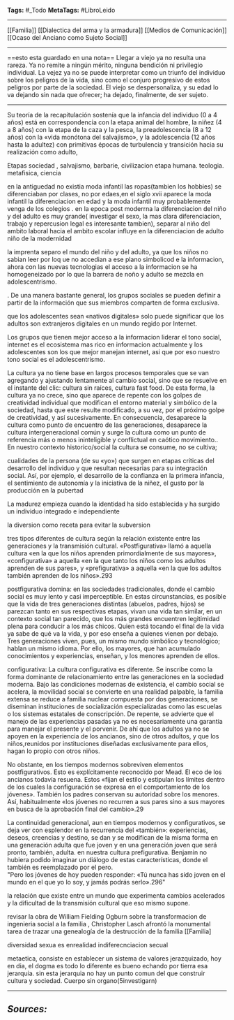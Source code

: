 **Tags:** #_Todo
**MetaTags:** #LibroLeido
- - -

[[Familia]]
[[Dialectica del arma y la armadura]] 
[[Medios de Comunicación]]
[[Ocaso del Anciano como Sujeto Social]]


- - - 
==esto esta guardado en una nota==
 Llegar a viejo
ya no resulta una rareza. Ya no remite a ningún mérito, ninguna bendición
ni privilegio individual. La vejez ya no se puede interpretar como un triunfo
del individuo sobre los peligros de la vida, sino como el conjuro progresivo
de estos peligros por parte de la sociedad. El viejo se despersonaliza, y su
edad lo va dejando sin nada que ofrecer; ha dejado, finalmente, de ser
sujeto.
- - - 
Su teoría de la recapitulación sostenía que la infancia del
individuo (0 a 4 años) está en correspondencia con la etapa animal del
hombre, la niñez (4 a 8 años) con la etapa de la caza y la pesca, la
preadolescencia (8 a 12 años) con la «vida monótona del salvajismo», y la
adolescencia (12 años hasta la adultez) con primitivas épocas de turbulencia
y transición hacia su realización como adulto, 

Etapas sociedad , salvajismo, barbarie, civilizacion
etapa humana. teologia. metafisica, ciencia

en la antiguedad no existia moda infantil las ropas(tambien los hobbies) se diferenciaban por clases, no por edaes,en el siglo xvii aparece la moda infantil la diferenciacion en edad y la moda infantil muy probablemente venga de los colegios . en la epoca post moderrna la diferenciacion del niño y del adulto es muy grande( investigar el sexo, la mas clara diferenciacion, trabajo y repercusion legal es interesante tambien), separar al niño del ambito laboral hacia el ambito escolar influye en la diferenciacion de adulto niño de la modernidad

la imprenta separo el mundo del niño y del adulto, ya que los niños no sabian leer por loq ue no accedian a ese plano simbolicod e la informacion, ahora con las nuevas tecnologias el acceso a la informacion se ha homogeneizado por lo que la barrera de noño y adulto se mezcla en adolescentrismo.

. De una manera bastante general, los grupos
sociales se pueden definir a partir de la información que sus miembros
comparten de forma exclusiva.

que los adolescentes sean «nativos digitales» solo puede significar que los
adultos son extranjeros digitales en un mundo regido por Internet.


Los grupos que tienen mejor acceso a la informacion liderar el tono social, internet es el ecosistema mas rico en informacion actualmente y los adolescentes son los que mejor manejan internet, asi que por eso nuestro tono social es el adolescentrismo.

 La cultura ya no tiene base en largos procesos
temporales que se van agregando y ajustando lentamente al cambio social,
sino que se resuelve en el instante del clic: cultura sin raíces, cultura fast
food. De esta forma, la cultura ya no crece, sino que aparece de repente con
los golpes de creatividad individual que modifican el entorno material y
simbólico de la sociedad, hasta que este resulte modificado, a su vez, por el
próximo golpe de creatividad, y así sucesivamente. En consecuencia,
desaparece la cultura como punto de encuentro de las generaciones,
desaparece la cultura intergeneracional común y surge la cultura como un
punto de referencia más o menos ininteligible y conflictual en caótico
movimiento.. En nuestro contexto historico/social la cultura se consume, no se cultiva;

 cualidades de la
persona (de su «yo») que surgen en etapas críticas del desarrollo del
individuo y que resultan necesarias para su integración social. Así, por
ejemplo, el desarrollo de la confianza en la primera infancia, el sentimiento
de autonomía y la iniciativa de la niñez, el gusto por la producción en la
pubertad

La madurez empieza cuando la
identidad ha sido establecida y ha surgido un individuo integrado e
independiente

la diversion como receta para evitar la subversion

 tres tipos
diferentes de cultura según la relación existente entre las generaciones y la
transmisión cultural. «Postfigurativa» llamó a aquella cultura «en la que los
niños aprenden primordialmente de sus mayores», «configurativa» a aquella
«en la que tanto los niños como los adultos aprenden de sus pares», y
«prefigurativa» a aquella «en la que los adultos también aprenden de los
niños».293


postfigurativa domina: en las sociedades tradicionales, donde
el cambio social es muy lento y casi imperceptible. En estas circunstancias,
es posible que la vida de tres generaciones distintas (abuelos, padres, hijos)
se parezcan tanto en sus respectivas etapas, vivan una vida tan similar, en
un contexto social tan parecido, que los más grandes encuentren legitimidad
plena para conducir a los más chicos. Quien está tocando el final de la vida
ya sabe de qué va la vida, y por eso enseña a quienes vienen por debajo.
Tres generaciones viven, pues, un mismo mundo simbólico y tecnológico;
hablan un mismo idioma. Por ello, los mayores, que han acumulado
conocimientos y experiencias, enseñan, y los menores aprenden de ellos.

configurativa:
La cultura configurativa es diferente. Se inscribe como la forma
dominante de relacionamiento entre las generaciones en la sociedad
moderna. Bajo las condiciones modernas de existencia, el cambio social se
acelera, la movilidad social se convierte en una realidad palpable, la familia
extensa se reduce a familia nuclear compuesta por dos generaciones, se
diseminan instituciones de socialización especializadas como las escuelas o
los sistemas estatales de conscripción. De repente, se advierte que el manejo
de las experiencias pasadas ya no es necesariamente una garantía para
manejar el presente y el porvenir. De ahí que los adultos ya no se apoyen en
la experiencia de los ancianos, sino de otros adultos, y que los niños,reunidos por instituciones diseñadas exclusivamente para ellos, hagan lo
propio con otros niños.

No obstante, en los tiempos modernos sobreviven elementos
postfigurativos. Esto es explícitamente reconocido por Mead. El eco de los
ancianos todavía resuena. Estos «fijan el estilo y estipulan los límites dentro
de los cuales la configuración se expresa en el comportamiento de los
jóvenes». También los padres conservan su autoridad sobre los menores.
Así, habitualmente «los jóvenes no recurren a sus pares sino a sus mayores
en busca de la aprobación final del cambio».29

La continuidad generacional, aun en tiempos modernos y configurativos,
se deja ver con esplendor en la recurrencia del «también»: experiencias,
deseos, creencias y destino, se dan y se modifican de la misma forma en
una generación adulta que fue joven y en una generación joven que será
pronto, también, adulta.   en nuestra
cultura prefigurativa. Benjamin no hubiera podido imaginar un diálogo de
estas características, donde el también es reemplazado por el pero.  
"Pero los jóvenes de hoy pueden responder: «Tú nunca has sido joven en el
mundo en el que yo lo soy, y jamás podrás serlo».296"


 la relación que existe entre un mundo que experimenta
cambios acelerados y la dificultad de la transmisión cultural que eso mismo
supone.

revisar la obra de William Fielding Ogburn sobre la transformacion de ingenieria social
a la familia ,  Christopher Lasch afrontó la
monumental tarea de trazar una genealogía de la destrucción de la familia [[Familia]

diversidad sexua es enrealidad indiferecnciacion secual

metaetica, consiste en establecer un sistema de valores jerazquizado, hoy en dia, el dogma es todo lo diferente es bueno echando por tierra esa jerarquia. sin esta jerarquia no hay un punto comun del que construir cultura y sociedad.
Cuerpo sin organo(5investigarn)

- - - 
## ***Sources:***